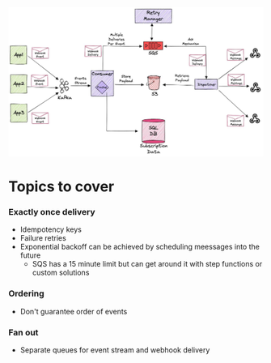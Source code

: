 ![Webhooks](images/webhooks.jpeg)

# Topics to cover
### Exactly once delivery
  - Idempotency keys
  - Failure retries
  - Exponential backoff can be achieved by scheduling meessages into the future
    - SQS has a 15 minute limit but can get around it with step functions or custom solutions
### Ordering
  - Don't guarantee order of events
### Fan out
  - Separate queues for event stream and webhook delivery
